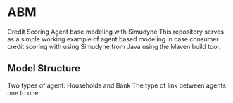# ABM
Credit Scoring Agent base modeling with Simudyne
This repository serves as a simple working example of agent based modeling in case consumer credit scoring with using Simudyne from Java using the Maven build tool.
## Model Structure
Two types of agent: Households and Bank
The type of link between agents one to one
